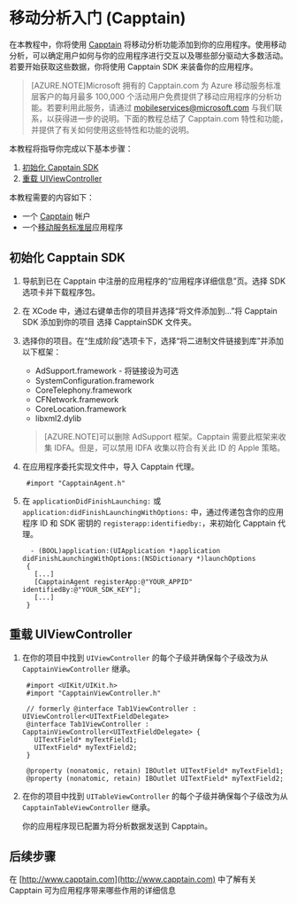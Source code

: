 <properties 
	pageTitle="移动分析入门 | Windows Azure" 
	description="移动分析入门。" 
	documentationCenter="ios" 
	authors="mattchenderson" 
	manager="dwrede" 
	editor="" 
	services="mobile-services"/>

<tags 
	ms.service="mobile-services" 
	ms.date="06/03/2015" 
	wacn.date=""/>

#  移动分析入门 (Capptain)



在本教程中，你将使用 [Capptain] 将移动分析功能添加到你的应用程序。使用移动分析，可以确定用户如何与你的应用程序进行交互以及哪些部分驱动大多数活动。若要开始获取这些数据，你将使用 Capptain SDK 来装备你的应用程序。


>[AZURE.NOTE]Microsoft 拥有的 Capptain.com 为 Azure 移动服务标准层客户的每月最多 100,000 个活动用户免费提供了移动应用程序的分析功能。若要利用此服务，请通过 mobileservices@microsoft.com 与我们联系，以获得进一步的说明。下面的教程总结了 Capptain.com 特性和功能，并提供了有关如何使用这些特性和功能的说明。


本教程将指导你完成以下基本步骤：

1. [初始化 Capptain SDK]
2. [重载 UIViewController]

本教程需要的内容如下：

* 一个 [Capptain] 帐户
* 一个[移动服务标准层]应用程序

##  <a name="initialize"></a>初始化 Capptain SDK

1. 导航到已在 Capptain 中注册的应用程序的“应用程序详细信息”页。选择 SDK 选项卡并下载程序包。

2. 在 XCode 中，通过右键单击你的项目并选择“将文件添加到...”将 Capptain SDK 添加到你的项目 选择 CapptainSDK 文件夹。

3. 选择你的项目。在“生成阶段”选项卡下，选择“将二进制文件链接到库”并添加以下框架：
    * AdSupport.framework - 将链接设为可选
    * SystemConfiguration.framework
    * CoreTelephony.framework
    * CFNetwork.framework
    * CoreLocation.framework
    * libxml2.dylib

    >[AZURE.NOTE]可以删除 AdSupport 框架。Capptain 需要此框架来收集 IDFA。但是，可以禁用 IDFA 收集以符合有关此 ID 的 Apple 策略。

4. 在应用程序委托实现文件中，导入 Capptain 代理。


        #import "CapptainAgent.h"


5. 在 `applicationDidFinishLaunching:` 或 `application:didFinishLaunchingWithOptions:` 中，通过传递包含你的应用程序 ID 和 SDK 密钥的 `registerapp:identifiedby:`，来初始化 Capptain 代理。

         - (BOOL)application:(UIApplication *)application didFinishLaunchingWithOptions:(NSDictionary *)launchOptions
        {
          [...]
          [CapptainAgent registerApp:@"YOUR_APPID" identifiedBy:@"YOUR_SDK_KEY"];
          [...]
        }

##  <a name="instrument"></a>重载 UIViewController

1. 在你的项目中找到 `UIViewController` 的每个子级并确保每个子级改为从 `CapptainViewController` 继承。

        #import <UIKit/UIKit.h>
        #import "CapptainViewController.h"

        // formerly @interface Tab1ViewController : UIViewController<UITextFieldDelegate>
        @interface Tab1ViewController : CapptainViewController<UITextFieldDelegate> {
          UITextField* myTextField1;
          UITextField* myTextField2;
        }

        @property (nonatomic, retain) IBOutlet UITextField* myTextField1;
        @property (nonatomic, retain) IBOutlet UITextField* myTextField2;

2. 在你的项目中找到 `UITableViewController` 的每个子级并确保每个子级改为从 `CapptainTableViewController` 继承。

    你的应用程序现已配置为将分析数据发送到 Capptain。

##  后续步骤
在 [http://www.capptain.com](http://www.capptain.com) 中了解有关 Capptain 可为应用程序带来哪些作用的详细信息

<!-- Anchors. -->

[初始化 Capptain SDK]: #initialize
[重载 UIViewController]: #instrument


<!-- URLs. -->

[Capptain]: http://www.capptain.com
[移动服务标准层]: /home/features/mobile-services/#price

<!---HONumber=71-->